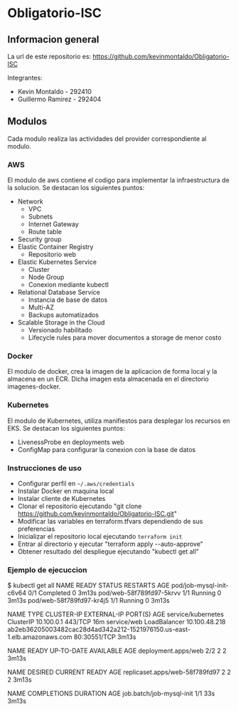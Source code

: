 # Obligatorio-ISC

## Informacion general

La url de este repositorio es: https://github.com/kevinmontaldo/Obligatorio-ISC

Integrantes:

- Kevin Montaldo - 292410
- Guillermo Ramirez - 292404

## Modulos

Cada modulo realiza las actividades del provider correspondiente al modulo.

### AWS

El modulo de aws contiene el codigo para implementar la infraestructura de la solucion.
Se destacan los siguientes puntos:

- Network
  - VPC
  - Subnets
  - Internet Gateway
  - Route table
- Security group
- Elastic Container Registry
  - Repositorio web
- Elastic Kubernetes Service
  - Cluster
  - Node Group
  - Conexion mediante kubectl
- Relational Database Service
  - Instancia de base de datos
  - Multi-AZ
  - Backups automatizados
- Scalable Storage in the Cloud
  - Versionado habilitado
  - Lifecycle rules para mover documentos a storage de menor costo


### Docker

El modulo de docker, crea la imagen de la aplicacion de forma local y la almacena en un ECR.
Dicha imagen esta almacenada en el directorio imagenes-docker.

### Kubernetes

El modulo de Kubernetes, utiliza manifiestos para desplegar los recursos en EKS.
Se destacan los siguientes puntos:

 - LivenessProbe en deployments web
 - ConfigMap para configurar la conexion con la base de datos
 
### Instrucciones de uso

- Configurar perfil en `~/.aws/credentials`
- Instalar Docker en maquina local
- Instalar cliente de Kubernetes
- Clonar el repositorio ejecutando "git clone https://github.com/kevinmontaldo/Obligatorio-ISC.git"
- Modificar las variables en terraform.tfvars dependiendo de sus preferencias
- Inicializar el repositorio local ejecutando `terraform init`
- Entrar al directorio y ejecutar "terraform apply --auto-approve"
- Obtener resultado del despliegue ejecutando "kubectl get all"

### Ejemplo de ejecuccion

$ kubectl get all
NAME                       READY   STATUS      RESTARTS   AGE
pod/job-mysql-init-c6v64   0/1     Completed   0          3m13s
pod/web-58f789fd97-5krvv   1/1     Running     0          3m13s
pod/web-58f789fd97-kr4j5   1/1     Running     0          3m13s

NAME                 TYPE           CLUSTER-IP      EXTERNAL-IP                                                               PORT(S)        AGE
service/kubernetes   ClusterIP      10.100.0.1      <none>                                                                    443/TCP        16m
service/web          LoadBalancer   10.100.48.218   ab2eb36205003482cac28d4ad342a212-1521976150.us-east-1.elb.amazonaws.com   80:30551/TCP   3m13s

NAME                  READY   UP-TO-DATE   AVAILABLE   AGE
deployment.apps/web   2/2     2            2           3m13s

NAME                             DESIRED   CURRENT   READY   AGE
replicaset.apps/web-58f789fd97   2         2         2       3m13s

NAME                       COMPLETIONS   DURATION   AGE
job.batch/job-mysql-init   1/1           33s        3m13s



